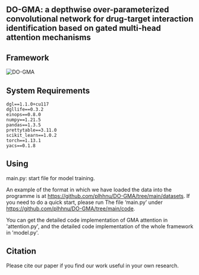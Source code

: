 ## DO-GMA: a depthwise over-parameterized convolutional network for drug-target interaction identification based on gated multi-head attention mechanisms

## Framework
![DO-GMA](./DO-GMA.jpg)

## System Requirements
```
dgl==1.1.0+cu117
dgllife==0.3.2
einops==0.8.0
numpy==1.21.5
pandas==1.3.5
prettytable==3.11.0
scikit_learn==1.0.2
torch==1.13.1
yacs==0.1.8
```

## Using
main.py: start file for model training.

An example of the format in which we have loaded the data into the programme is at https://github.com/plhhnu/DO-GMA/tree/main/datasets. If you need to do a quick start, please run The file ‘main.py’ under https://github.com/plhhnu/DO-GMA/tree/main/code. 

You can get the detailed code implementation of GMA attention in 'attention.py', and the detailed code implementation of the whole framework in 'model.py'.

## Citation
Please cite our paper if you find our work useful in your own research.
```S

```
